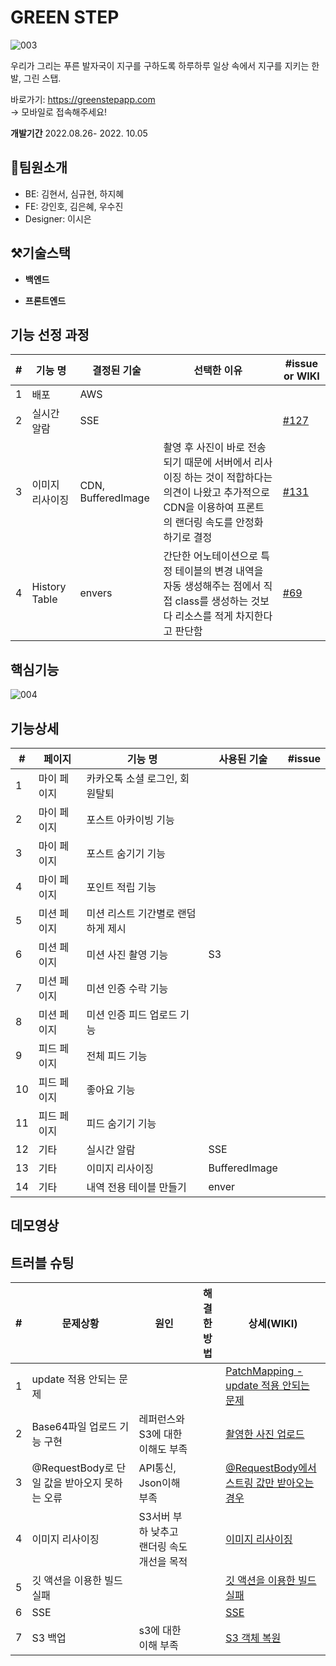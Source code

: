 # GREEN STEP

![003](https://user-images.githubusercontent.com/108536712/190843747-b6555f56-30e2-452d-9279-c25f704570bc.png)

우리가 그리는 푸른 발자국이 지구를 구하도록 
하루하루 일상 속에서 지구를 지키는 한 발, 그린 스탭.     

바로가기: <https://greenstepapp.com>    
-> 모바일로 접속해주세요!   



**개발기간**
2022.08.26- 2022. 10.05   




## 👥팀원소개
- BE: 김현서, 심규현, 하지혜
- FE: 강인호, 김은혜, 우수진
- Designer: 이시은   



## ⚒️기술스택
- **백엔드**   


- **프론트엔드**   




## 기능 선정 과정
| # | 기능 명 | 결정된 기술 | 선택한 이유 |  #issue or WIKI |
|---|---|---|---|---|
| 1 |  배포 | AWS  |   |  |   
| 2 |  실시간 알람 | SSE  |   |  [#127](https://github.com/GreenStep99/Backend/issues/127)  |   
| 3 |  이미지 리사이징 | CDN, BufferedImage  | 촬영 후 사진이 바로 전송되기 때문에 서버에서 리사이징 하는 것이 적합하다는 의견이 나왔고 추가적으로 CDN을 이용하여 프론트의 랜더링 속도를 안정화 하기로 결정  | [#131](https://github.com/GreenStep99/Backend/issues/131) |    
| 4 |  History Table |  envers | 간단한 어노테이션으로 특정 테이블의 변경 내역을 자동 생성해주는 점에서 직접 class를 생성하는 것보다 리소스를 적게 차지한다고 판단함  |[#69](https://github.com/GreenStep99/Backend/issues/69)  |



## 핵심기능
![004](https://user-images.githubusercontent.com/108536712/190843752-6c950e4e-0f9c-49b0-8795-d70d40abcb5e.png)   


## 기능상세
| # | 페이지 | 기능 명 | 사용된 기술 | #issue|  
|---|---|---|---|---|
| 1 |  마이 페이지 | 카카오톡 소셜 로그인, 회원탈퇴  |   |   |
| 2 |  마이 페이지 | 포스트 아카이빙 기능  |   |   |
| 3 |  마이 페이지 | 포스트 숨기기 기능  |   |  |
| 4 |  마이 페이지 | 포인트 적립 기능 |   |   |
| 5 | 미션 페이지  | 미션 리스트 기간별로 랜덤하게 제시  |   |   |
| 6 | 미션 페이지  | 미션 사진 촬영 기능  | S3 |   |
| 7 | 미션 페이지  | 미션 인증 수락 기능  |   |   |
| 8 | 미션 페이지  | 미션 인증 피드 업로드 기능  |   |   |
| 9 | 피드 페이지  | 전체 피드 기능  |   |   |
| 10 | 피드 페이지  | 좋아요 기능  |   |   |
| 11 | 피드 페이지  | 피드 숨기기 기능  |   |   |
| 12 | 기타  | 실시간 알람  |  SSE |   |  
| 13 | 기타  | 이미지 리사이징  |  BufferedImage |    | 
| 14 | 기타  | 내역 전용 테이블 만들기 | enver |  |



## 데모영상    




## 트러블 슈팅

| # | 문제상황 | 원인 | 해결한 방법 | 상세(WIKI)|   
|---|---|---|---|---|
| 1 |  update 적용 안되는 문제 |   |   |[PatchMapping - update 적용 안되는 문제](https://github.com/GreenStep99/Backend/wiki/Trouble-Shooting#patchmapping-jpa "위키로 이동합니다.")|   
| 2 |  Base64파일 업로드 기능 구현 | 레퍼런스와 S3에 대한 이해도 부족  |   | [촬영한 사진 업로드](https://github.com/GreenStep99/Backend/wiki/Trouble-Shooting#%EC%9D%B4%EB%AF%B8%EC%A7%80-%EC%97%85%EB%A1%9C%EB%93%9C-%EC%A4%91-%EC%B4%AC%EC%98%81%ED%95%9C-%EC%82%AC%EC%A7%84-%EC%97%85%EB%A1%9C%EB%93%9C--base64-%ED%8C%8C%EC%9D%BC- "위키로 이동합니다.")  |
| 3 | @RequestBody로 단일 값을 받아오지 못하는 오류 | API통신, Json이해 부족  |   | [@RequestBody에서 스트링 값만 받아오는 경우](https://github.com/GreenStep99/Backend/wiki/Trouble-Shooting#requestbody%EC%97%90%EC%84%9C-%EC%8A%A4%ED%8A%B8%EB%A7%81-%EA%B0%92%EB%A7%8C-%EB%B0%9B%EC%95%84%EC%98%A4%EB%8A%94-%EA%B2%BD%EC%9A%B0 "위키로 이동합니다.") |
| 4 |  이미지 리사이징 | S3서버 부하 낮추고 랜더링 속도 개선을 목적 |   |  [이미지 리사이징](https://github.com/GreenStep99/Backend/wiki/Trouble-Shooting#%EC%9D%B4%EB%AF%B8%EC%A7%80-%EB%A6%AC%EC%82%AC%EC%9D%B4%EC%A7%95 "위키로 이동합니다.")   |
| 5 |  깃 액션을 이용한 빌드 실패 |   |   |  [깃 액션을 이용한 빌드 실패](https://github.com/GreenStep99/Backend/wiki/Trouble-Shooting#주소 "위키로 이동합니다.")   |
| 6 |  SSE |   |   |  [SSE](https://github.com/GreenStep99/Backend/wiki/Trouble-Shooting#주소 "위키로 이동합니다.")   |
| 7 |  S3 백업 | s3에 대한 이해 부족  |   |  [S3 객체 복원](https://github.com/GreenStep99/Backend/wiki/Trouble-Shooting#주소 "위키로 이동합니다.")   |

